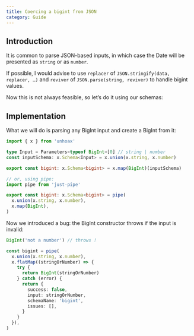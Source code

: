 ```yaml
---
title: Coercing a bigint from JSON
category: Guide
---
```


## Introduction

It is common to parse JSON-based inputs, in which case the Date will be presented as `string` or as `number`.

If possible, I would advise to use `replacer` of `JSON.stringify(data, replacer, …)` and `reviver` of `JSON.parse(string, reviver)` to handle bigint values.

Now this is not always feasible, so let’s do it using our schemas:

## Implementation

What we will do is parsing any BigInt input and create a BigInt from it:

```ts
import { x } from 'unhoax'

type Input = Parameters<typeof BigInt>[0] // string | number
const inputSchema: x.Schema<Input> = x.union(x.string, x.number)

export const bigint: x.Schema<bigint> = x.map(BigInt)(inputSchema)

// or, using pipe:
import pipe from 'just-pipe'

export const bigint: x.Schema<bigint> = pipe(
  x.union(x.string, x.number),
  x.map(BigInt),
)
```

Now we introduced a bug: the BigInt constructor throws if the input is invalid:

```ts
BigInt('not a number') // throws !

const bigint = pipe(
  x.union(x.string, x.number),
  x.flatMap((stringOrNumber) => {
    try {
      return BigInt(stringOrNumber)
    } catch (error) {
      return {
        success: false,
        input: stringOrNumber,
        schemaName: 'bigint',
        issues: [],
      }
    }
  }),
)
```
